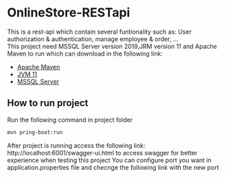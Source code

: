 # OnlineStore-RESTapi
This is a rest-api which contain several funtionality such as: User authorization & authentication, manage employee & order, ...  
This project need MSSQL Server version 2019,JRM version 11 and Apache Maven to run which can download in the following link:  
* [Apache Maven](https://maven.apache.org/download.cgi)  
* [JVM 11](https://www.oracle.com/in/java/technologies/javase/jdk11-archive-downloads.html)  
* [MSSQL Server](https://www.microsoft.com/en-us/sql-server/sql-server-downloads)
## How to run project  
Run the following command in project folder
```bash
mvn pring-boot:run
```
After project is running access the following link: http://localhost:6001/swagger-ui.html to access swagger for better experience when testing this project
You can configure port you want in application.properties file and checnge the following link with the new port 
